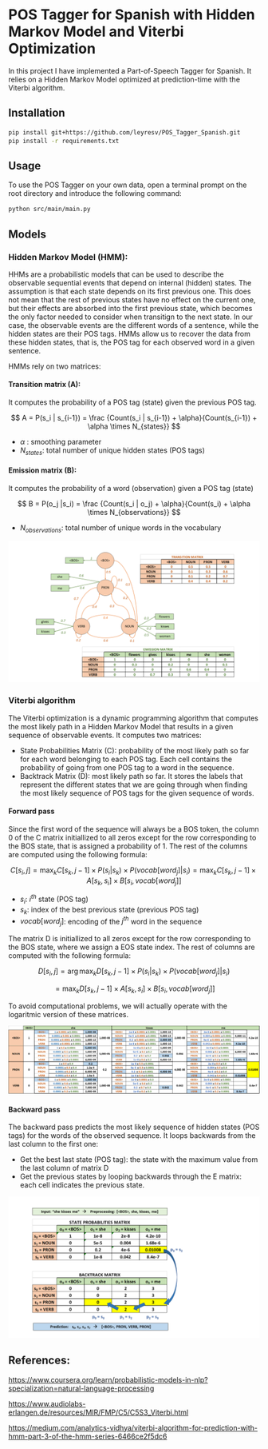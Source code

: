 # POS Tagger for Spanish with Hidden Markov Model and Viterbi Optimization

In this project I have implemented a Part-of-Speech Tagger for Spanish. It relies on a Hidden Markov Model optimized at prediction-time with the Viterbi algorithm.

## Installation

```bash
pip install git+https://github.com/leyresv/POS_Tagger_Spanish.git
pip install -r requirements.txt
```

## Usage

To use the POS Tagger on your own data, open a terminal prompt on the root directory and introduce the following command:
```bash
python src/main/main.py
```

## Models

### Hidden Markov Model (HMM):

HHMs are a probabilistic models that can be used to describe the observable sequential events that depend on internal (hidden) states. The assumption is that each state depends on its first previous one. This does not mean that the rest of previous states have no effect on the current one, but their effects are absorbed into the first previous state, which becomes the only factor needed to consider when transitign to the next state. 
In our case, the observable events are the different words of a sentence, while the hidden states are their POS tags. HMMs allow us to recover the data from these hidden states, that is, the POS tag for each observed word in a given sentence.

HMMs rely on two matrices:

#### Transition matrix (A): 
It computes the probability of a POS tag (state) given the previous POS tag.

$$ A = P(s_i | s_{i-1}) =  \frac {Count(s_i | s_{i-1}) + \alpha}{Count(s_{i-1}) + \alpha \times N_{states}} $$


*   $\alpha$ : smoothing parameter
*   $N_{states}$: total number of unique hidden states (POS tags)


#### Emission matrix (B):
It computes the probability of a word (observation) given a POS tag (state)

$$ B = P(o_j |s_i) =  \frac {Count(s_i | o_j) + \alpha}{Count(s_i) + \alpha \times N_{observations}} $$


*   $N_{observations}$: total number of unique words in the vocabulary


![hmm](hmm.png)

### Viterbi algorithm

The Viterbi optimization is a dynamic programming algorithm that computes the most likely path in a Hidden Markov Model that results in a given sequence of observable events. It computes two matrices:

*   State Probabilities Matrix (C): probability of the most likely path so far for each word belonging to each POS tag. Each cell contains the probability of going from one POS tag to a word in the sequence.
*   Backtrack Matrix (D): most likely path so far. It stores the labels that represent the different states that we are going through when finding the most likely sequence of POS tags for the given sequence of words.



#### Forward pass

Since the first word of the sequence will always be a BOS token, the column 0 of the C matrix initiallized to all zeros except for the row corresponding to the BOS state, that is assigned a probability of 1. The rest of the columns are computed using the following formula: 

$$ C[s_i, j] = \max_{k} {C[s_k, j-1] \times P(s_i | s_k) \times P(vocab[word_j] | s_i) }  = \max_{k} {C[s_k, j-1] \times A[s_k, s_i] \times  B[s_i, vocab[word_j]] }$$

*   $s_i$: $i^{th}$ state (POS tag)
*   $s_k$: index of the best previous state (previous POS tag)
*   $vocab[word_j]$: encoding of the $j^{th}$ word in the sequence


The matrix D is initiallized to all zeros except for the row corresponding to the BOS state, where we assign a EOS state index. The rest of columns are computed with the following formula:

$$ D[s_i, j] = \arg\max_{k} {D[s_k, j-1] \times P(s_i | s_k) \times P(vocab[word_j] | s_i) } $$

$$ = \max_{k} {D[s_k, j-1] \times A[s_k, s_i] \times  B[s_i, vocab[word_j]] }$$
 
 To avoid computational problems, we will actually operate with the logaritmic version of these matrices.

![forward](forward.png)


#### Backward pass

The backward pass predicts the most likely sequence of hidden states (POS tags) for the words of the observed sequence. It loops backwards from the last column to the first one:
*   Get the best last state (POS tag): the state with the maximum value from the last column of matrix D
*   Get the previous states by looping backwards through the E matrix: each cell indicates the previous state.

![backward](backward.png)

## References: 

https://www.coursera.org/learn/probabilistic-models-in-nlp?specialization=natural-language-processing

https://www.audiolabs-erlangen.de/resources/MIR/FMP/C5/C5S3_Viterbi.html

https://medium.com/analytics-vidhya/viterbi-algorithm-for-prediction-with-hmm-part-3-of-the-hmm-series-6466ce2f5dc6

